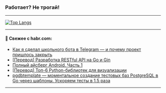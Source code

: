 ### Работает? Не трогай!

---
<!--
#### 🛠️ Technical stack:

![Java](https://img.shields.io/badge/Java-informational?logo=Oracle&style=flat&logoColor=white&color=FF4500)
![Kotlin](https://img.shields.io/badge/Kotlin-informational?logo=Kotlin&style=flat&logoColor=white&color=774D97)
![TS](https://img.shields.io/badge/TypeScript-informational?logo=typeScript&style=flat&logoColor=black&color=017acc)
![Python](https://img.shields.io/badge/Python-informational?logo=Python&style=flat&logoColor=black&color=ffdd54) <br>
![Spring](https://img.shields.io/badge/Spring-informational?logo=Spring&style=flat&logoColor=white&color=6DB33F) 
![SpringBoot](https://img.shields.io/badge/SpringBoot-informational?logo=SpringBoot&style=flat&logoColor=white&color=6DB33F)
![Nest](https://img.shields.io/badge/NestJS-informational?logo=NestJS&style=flat&logoColor=white&color=E0234E) 
![NodeJS](https://img.shields.io/badge/NodeJS-informational?logo=node.js&style=flat&logoColor=white&color=70A760)<br>
![PostgreSQL](https://img.shields.io/badge/PostgreSQL-informational?logo=PostgreSQL&style=flat&logoColor=white&color=DAA520)
![MongoDB](https://img.shields.io/badge/MongoDB-informational?logo=MongoDB&style=flat&logoColor=white&color=870000)
![Apache](https://img.shields.io/badge/Apache-informational?logo=apache&style=flat&logoColor=white&color=f74e28)

___ 
-->

<!--- #### 🛠️ : --->

[![Top Langs](https://github-readme-stats-82jvfl3w3-advtsettinggmailcoms-projects.vercel.app/api/top-langs/?username=zloylis&langs_count=10&hide_title=true&title_color=e6edf3&size_weight=0.5&count_weight=0.5&layout=compact&hide_progress=true&hide_border=true&theme=dracula&hide=css,makefile,cmake)](https://github.com/zloylis)

<!---


####  :octocat:&nbsp;&nbsp; Статистика:

![GitHub stats](https://github-readme-stats-u2qms2cxw-advtsettinggmailcoms-projects.vercel.app/api?username=zloylis&show_icons=true&hide_border=true&theme=dracula&title_color=e6edf3&include_all_commits=true&count_private=true&hide_rank=false&hide_title=true&rank_icon=github)
-->
---

#### 💬 Свежее с habr.com:

<!-- BLOG-POST-LIST:START -->
- [Как я сделал школьного бота в Telegram — и почему проект пришлось закрыть](https://habr.com/ru/articles/947696/?utm_source=habrahabr&utm_medium=rss&utm_campaign=947696)
- [[Перевод] Разработка RESTful API на Go и Gin](https://habr.com/ru/articles/947528/?utm_source=habrahabr&utm_medium=rss&utm_campaign=947528)
- [Полный айсберг Android. Часть 1](https://habr.com/ru/companies/selectel/articles/947484/?utm_source=habrahabr&utm_medium=rss&utm_campaign=947484)
- [[Перевод] Топ-6 Python-библиотек для визуализации](https://habr.com/ru/articles/946750/?utm_source=habrahabr&utm_medium=rss&utm_campaign=946750)
- [pgdbtemplate — моментальное создание тестовых баз PostgreSQL в Go через шаблоны. Ускоряем тесты в 1.5 раза](https://habr.com/ru/articles/947672/?utm_source=habrahabr&utm_medium=rss&utm_campaign=947672)
<!-- BLOG-POST-LIST:END -->

---
